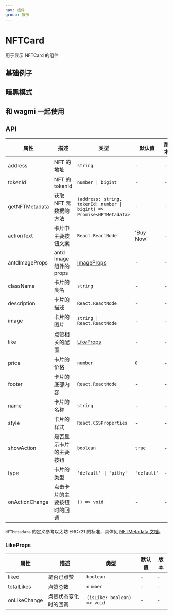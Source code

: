 ```yaml
---
nav: 组件
group: 展示
---
```


# NFTCard

用于显示 NFTCard 的组件

## 基础例子

<code src="./demos/basic.tsx"></code>

## 暗黑模式

<code src="./demos/dark-mode.tsx"></code>

## 和 wagmi 一起使用

<code src="./demos/wagmi.tsx"></code>

## API

| 属性 | 描述 | 类型 | 默认值 | 版本 |
| --- | --- | --- | --- | --- |
| address | NFT 的地址 | `string` | - | - |
| tokenId | NFT 的 tokenId | `number \| bigint` | - | - |
| getNFTMetadata | 获取 NFT 元数据的方法 | `(address: string, tokenId: number \| bigint) => Promise<NFTMetadata>` | - | - |
| actionText | 卡片中主要按钮文案 | `React.ReactNode` | 'Buy Now' | - |
| antdImageProps | antd Image 组件的 props | [ImageProps](https://ant-design.antgroup.com/components/image#api) | - | - |
| className | 卡片的类名 | `string` | - | - |
| description | 卡片的描述 | `React.ReactNode` | - | - |
| image | 卡片的图片 | `string \| React.ReactNode` | - | - |
| like | 点赞相关的配置 | [LikeProps](#likeprops) | - | - |
| price | 卡片的价格 | `number` | `0` | - |
| footer | 卡片的底部内容 | `React.ReactNode` | - | - |
| name | 卡片的名称 | `string` | - | - |
| style | 卡片的样式 | `React.CSSProperties` | - | - |
| showAction | 是否显示卡片的主要按钮 | `boolean` | `true` | - |
| type | 卡片的类型 | `'default' \| 'pithy'` | `'default'` | - |
| onActionChange | 点击卡片的主要按钮时的回调 | `() => void` | - | - |

`NFTMetadata` 的定义参考以太坊 ERC721 的标准，具体见 [NFTMetadata 文档](../types/index.zh-CN.md#nftmetadata)。

### LikeProps

| 属性         | 描述                 | 类型                        | 默认值 | 版本 |
| ------------ | -------------------- | --------------------------- | ------ | ---- |
| liked        | 是否已点赞           | `boolean`                   | -      | -    |
| totalLikes   | 点赞总数             | `number`                    | -      | -    |
| onLikeChange | 点赞状态变化时的回调 | `(isLike: boolean) => void` | -      | -    |
